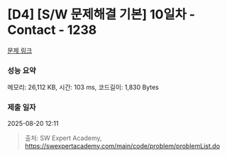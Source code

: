 # [D4] [S/W 문제해결 기본] 10일차 - Contact - 1238 

[문제 링크](https://swexpertacademy.com/main/code/problem/problemDetail.do?contestProbId=AV15B1cKAKwCFAYD) 

### 성능 요약

메모리: 26,112 KB, 시간: 103 ms, 코드길이: 1,830 Bytes

### 제출 일자

2025-08-20 12:11



> 출처: SW Expert Academy, https://swexpertacademy.com/main/code/problem/problemList.do